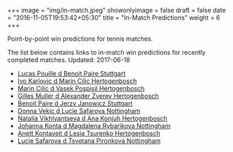 +++
image = "img/in-match.jpeg"
showonlyimage = false
draft = false
date = "2016-11-05T19:53:42+05:30"
title = "In-Match Predictions"
weight = 6
+++

Point-by-point win predictions for tennis matches.

<!--more-->


The list below contains links to in-match win predictions for recently completed matches. Updated: 2017-06-18

<ul>
<li><a href="/match1/">Lucas Pouille d Benoit Paire Stuttgart</a></li>
<li><a href="/match2/">Ivo Karlovic d Marin Cilic Hertogenbosch</a></li>
<li><a href="/match3/">Marin Cilic d Vasek Pospisil Hertogenbosch</a></li>
<li><a href="/match4/">Gilles Muller d Alexander Zverev Hertogenbosch</a></li>
<li><a href="/match5/">Benoit Paire d Jerzy Janowicz Stuttgart</a></li>
<li><a href="/match6/">Donna Vekic d Lucie Safarova Nottingham</a></li>
<li><a href="/match7/">Natalia Vikhlyantseva d Ana Konjuh Hertogenbosch</a></li>
<li><a href="/match8/">Johanna Konta d Magdalena Rybarikova Nottingham</a></li>
<li><a href="/match9/">Anett Kontaveit d Lesia Tsurenko Hertogenbosch</a></li>
<li><a href="/match10/">Lucie Safarova d Tsvetana Pironkova Nottingham</a></li>
</ul>
